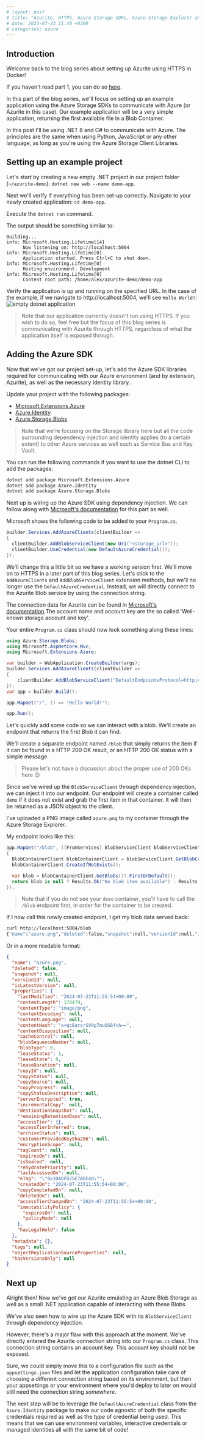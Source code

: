 ```yaml
---
# layout: post
# title: "Azurite, HTTPS, Azure Storage SDKs, Azure Storage Explorer and Docker - Part 2"
# date: 2023-07-23 11:40 +0200
# categories: azure
---
```


## Introduction

Welcome back to the blog series about setting up Azurite using HTTPS in Docker!

If you haven't read part 1, you can do so [here]().

In this part of the blog series, we'll focus on setting up an example application using the Azure Storage SDKs to communicate with Azure (or Azurite in this case). Our example application will be a very simple application, returning the first available file in a Blob Container.

In this post I'll be using .NET 8 and C# to communicate with Azure. The principles are the same when using Python, JavaScript or any other language, as long as you're using the Azure Storage Client Libraries.

## Setting up an example project

Let's start by creating a new empty .NET project in our project folder (`~/azurite-demo`): `dotnet new web --name demo-app`.

Next we'll verify if everything has been set-up correctly. Navigate to your newly created application: `cd demo-app`.

Execute the `dotnet run` command.

The output should be something similar to:

```
Building...
info: Microsoft.Hosting.Lifetime[14]
      Now listening on: http://localhost:5004
info: Microsoft.Hosting.Lifetime[0]
      Application started. Press Ctrl+C to shut down.
info: Microsoft.Hosting.Lifetime[0]
      Hosting environment: Development
info: Microsoft.Hosting.Lifetime[0]
      Content root path: /home/alex/azurite-demo/demo-app
```

Verify the application is up and running on the specified URL. In the case of the example, if we navigate to http://localhost:5004, we'll see `Hello World!`:
![empty dotnet application](/assets/images/2024-07-23-azurite-with-https-in-docker/empty-dotnet-application.png)

> Note that our application currently doesn't run using HTTPS. If you wish to do so, feel free but the focus of this blog series is communicating with Azurite through HTTPS, regardless of what the application itself is exposed through.

## Adding the Azure SDK

Now that we've got our project set-up, let's add the Azure SDK libraries required for communicating with our Azure environment (and by extension, Azurite), as well as the necessary Identity library.

Update your project with the following packages:

- [Microsoft.Extensions.Azure](https://github.com/Azure/azure-sdk-for-net/blob/Microsoft.Extensions.Azure_1.7.4/sdk/extensions/Microsoft.Extensions.Azure/README.md)
- [Azure.Identity](https://github.com/Azure/azure-sdk-for-net/blob/Azure.Identity_1.12.0/sdk/identity/Azure.Identity/README.md)
- [Azure.Storage.Blobs](https://github.com/Azure/azure-sdk-for-net/blob/Azure.Identity_1.12.0/sdk/storage/Azure.Storage.Blobs/README.md)

> Note that we're focusing on the Storage library here but all the code surrounding dependency injection and identity applies (to a certain extent) to other Azure services as well such as Service Bus and Key Vault.

You can run the following commands if you want to use the dotnet CLI to add the packages:

```sh
dotnet add package Microsoft.Extensions.Azure
dotnet add package Azure.Identity
dotnet add package Azure.Storage.Blobs
```

Next up is wiring up the Azure SDK using dependency injection. We can follow along with [Microsoft's documentation](https://learn.microsoft.com/en-us/dotnet/azure/sdk/dependency-injection?tabs=web-app-builder) for this part as well.

Microsoft shows the following code to be added to your `Program.cs`.

```csharp
builder.Services.AddAzureClients(clientBuilder =>
{
  clientBuilder.AddBlobServiceClient(new Uri("<storage_url>"));
  clientBuilder.UseCredential(new DefaultAzureCredential());
});
```

We'll change this a little bit so we have a working version first. We'll move on to HTTPS in a later part of this blog series.
Let's stick to the `AddAzureClients` and `AddBlobServiceClient` extension methods, but we'll no longer use the `DefaultAzureCredential`. Instead, we will directly connect to the Azurite Blob service by using the connection string.

The connection data for Azurite can be found in [Microsoft's documentation](https://learn.microsoft.com/en-us/azure/storage/common/storage-use-azurite?tabs=visual-studio%2Cblob-storage#connect-to-azurite-with-sdks-and-tools).The account name and account key are the so called 'Well-known storage account and key'.

Your entire `Program.cs` class should now look something along these lines:

```csharp
using Azure.Storage.Blobs;
using Microsoft.AspNetCore.Mvc;
using Microsoft.Extensions.Azure;

var builder = WebApplication.CreateBuilder(args);
builder.Services.AddAzureClients(clientBuilder =>
{
    clientBuilder.AddBlobServiceClient("DefaultEndpointsProtocol=http;AccountName=devstoreaccount1;AccountKey=Eby8vdM02xNOcqFlqUwJPLlmEtlCDXJ1OUzFT50uSRZ6IFsuFq2UVErCz4I6tq/K1SZFPTOtr/KBHBeksoGMGw==;BlobEndpoint=http://127.0.0.1:10000/devstoreaccount1;");
});
var app = builder.Build();

app.MapGet("/", () => "Hello World!");

app.Run();
```

Let's quickly add some code so we can interact with a blob. We'll create an endpoint that returns the first Blob it can find.

We'll create a separate endpoint named `/blob` that simply returns the item if it can be found in a HTTP 200 OK result, or an HTTP 200 OK status with a simple message.

> Please let's not have a discussion about the proper use of 200 OKs here 😉

Since we've wired up the `BlobServiceClient` through dependency injection, we can inject it into our endpoint. Our endpoint will create a container called `demo` if it does not exist and grab the first item in that container. It will then be returned as a JSON object to the client.

I've uploaded a PNG image called `azure.png` to my container through the Azure Storage Explorer.

My endpoint looks like this:

```csharp
app.MapGet("/blob", ([FromServices] BlobServiceClient blobServiceClient) =>
{
  BlobContainerClient blobContainerClient = blobServiceClient.GetBlobContainerClient("demo");
  blobContainerClient.CreateIfNotExists();

  var blob = blobContainerClient.GetBlobs()?.FirstOrDefault();
  return blob is null ? Results.Ok("No blob item available") : Results.Ok(blob);
});
```

> Note that if you do not see your `demo` container, you'll have to call the `/blob` endpoint first, in order for the container to be created.

If I now call this newly created endpoint, I get my blob data served back:

```sh
curl http://localhost:5004/blob
{"name":"azure.png","deleted":false,"snapshot":null,"versionId":null,"isLatestVersion":null,"properties":{"lastModified":"2024-07-23T11:55:54+00:00","contentLength":170479,"contentType":"image/png","contentEncoding":null,"contentLanguage":null,"contentHash":"x+qc8arsrSVHp7muQG64tA==","contentDisposition":null,"cacheControl":null,"blobSequenceNumber":null,"blobType":0,"leaseStatus":1,"leaseState":0,"leaseDuration":null,"copyId":null,"copyStatus":null,"copySource":null,"copyProgress":null,"copyStatusDescription":null,"serverEncrypted":true,"incrementalCopy":null,"destinationSnapshot":null,"remainingRetentionDays":null,"accessTier":{},"accessTierInferred":true,"archiveStatus":null,"customerProvidedKeySha256":null,"encryptionScope":null,"tagCount":null,"expiresOn":null,"isSealed":null,"rehydratePriority":null,"lastAccessedOn":null,"eTag":"\"0x1DADFD25E7ADE40\"","createdOn":"2024-07-23T11:55:54+00:00","copyCompletedOn":null,"deletedOn":null,"accessTierChangedOn":"2024-07-23T11:55:54+00:00","immutabilityPolicy":{"expiresOn":null,"policyMode":null},"hasLegalHold":false},"metadata":{},"tags":null,"objectReplicationSourceProperties":null,"hasVersionsOnly":null}
```

Or in a more readable format:

```json
{
  "name": "azure.png",
  "deleted": false,
  "snapshot": null,
  "versionId": null,
  "isLatestVersion": null,
  "properties": {
    "lastModified": "2024-07-23T11:55:54+00:00",
    "contentLength": 170479,
    "contentType": "image/png",
    "contentEncoding": null,
    "contentLanguage": null,
    "contentHash": "x+qc8arsrSVHp7muQG64tA==",
    "contentDisposition": null,
    "cacheControl": null,
    "blobSequenceNumber": null,
    "blobType": 0,
    "leaseStatus": 1,
    "leaseState": 0,
    "leaseDuration": null,
    "copyId": null,
    "copyStatus": null,
    "copySource": null,
    "copyProgress": null,
    "copyStatusDescription": null,
    "serverEncrypted": true,
    "incrementalCopy": null,
    "destinationSnapshot": null,
    "remainingRetentionDays": null,
    "accessTier": {},
    "accessTierInferred": true,
    "archiveStatus": null,
    "customerProvidedKeySha256": null,
    "encryptionScope": null,
    "tagCount": null,
    "expiresOn": null,
    "isSealed": null,
    "rehydratePriority": null,
    "lastAccessedOn": null,
    "eTag": "\"0x1DADFD25E7ADE40\"",
    "createdOn": "2024-07-23T11:55:54+00:00",
    "copyCompletedOn": null,
    "deletedOn": null,
    "accessTierChangedOn": "2024-07-23T11:55:54+00:00",
    "immutabilityPolicy": {
      "expiresOn": null,
      "policyMode": null
    },
    "hasLegalHold": false
  },
  "metadata": {},
  "tags": null,
  "objectReplicationSourceProperties": null,
  "hasVersionsOnly": null
}
```

## Next up

Alright then! Now we've got our Azurite emulating an Azure Blob Storage as well as a small .NET application capable of interacting with these Blobs.

We've also seen how to wire up the Azure SDK with its `BlobServiceClient` through dependency injection.

However, there's a major flaw with this approach at the moment. We've directly entered the Azurite connection string into our `Program.cs` class. This connection string contains an account key. This account key should not be exposed.

Sure, we could simply move this to a configuration file such as the `appsettings.json` files and let the application configuration take care of choosing a different connection string based on its environment, but then your appsettings or your environment where you'd deploy to later on would still need the connection string _somewhere_.

The next step will be to leverage the `DefaultAzureCredential` class from the `Azure.Identity` package to make our code agnostic of both the specific credentials required as well as the _type_ of credential being used. This means that we can use environment variables, interactive credentials or managed identities all with the same bit of code!
